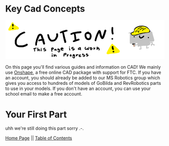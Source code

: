 # Key Cad Concepts
![Page in Progress](images/PageCaution.png)

On this page you'll find various guides and information on CAD! We mainly use [Onshape](https://www.onshape.com/en/), a free online CAD package with support for FTC.
If you have an account, you should already be added to our MS Robotics group which gives you access to hundreds of models of GoBilda and RevRobotics parts to use in your models. 
If you don't have an account, you can use your school email to make a free account.


# Your First Part
uhh we're still doing this part sorry .-.



[Home Page](https://potatzz.github.io/ms-robotics-resources.github.io/) || [Table of Contents](https://potatzz.github.io/ms-robotics-resources.github.io/table_of_contents.html)
